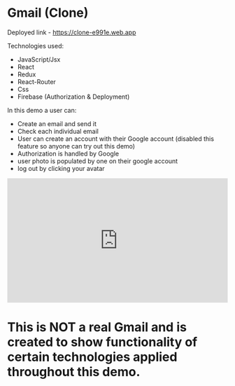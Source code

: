 # Gmail (Clone)

Deployed link - https://clone-e991e.web.app

Technologies used:

- JavaScript/Jsx
- React
- Redux
- React-Router
- Css
- Firebase (Authorization & Deployment)

In this demo a user can:

- Create an email and send it
- Check each individual email
- User can create an account with their Google account (disabled this feature so anyone can try out this demo)
- Authorization is handled by Google
- user photo is populated by one on their google account
- log out by clicking your avatar

<div style="position: relative; padding-bottom: 56.25%; height: 0;"><iframe src="https://www.loom.com/embed/3e4864144cd2411bb9daaff81861f7cc" frameborder="0" webkitallowfullscreen mozallowfullscreen allowfullscreen style="position: absolute; top: 0; left: 0; width: 100%; height: 100%;"></iframe></div>

# This is NOT a real Gmail and is created to show functionality of certain technologies applied throughout this demo.
